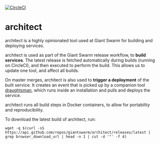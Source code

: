 [![CircleCI](https://circleci.com/gh/giantswarm/architect.svg?style=shield)](https://circleci.com/gh/giantswarm/architect)

# architect

architect is a highly opinionated tool used at Giant Swarm for building and deploying services.

architect is used as part of the Giant Swarm release workflow, to **build services**.
The latest release is fetched automatically during builds (running on CircleCI),
and then executed to perform the build. This allows us to update one tool,
and affect all builds.

On master merges, architect is also used to **trigger a deployment** of the built
service. It creates an event that is picked up by a companion tool
[draughtsman](https://github.com/giantswarm/draughtsman), which runs inside an
installation and pulls and deploys the service.

architect runs all build steps in Docker containers, to allow for portability and reproducibility.

To download the latest build of architect, run:

```nohighlight
wget -q $(curl -sS https://api.github.com/repos/giantswarm/architect/releases/latest | grep browser_download_url | head -n 1 | cut -d '"' -f 4)
```

